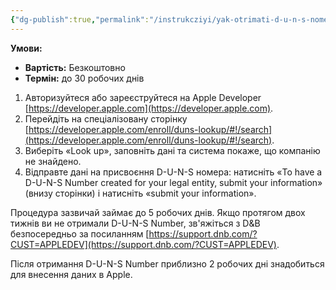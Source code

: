 ```yaml
---
{"dg-publish":true,"permalink":"/instrukcziyi/yak-otrimati-d-u-n-s-nomer/","dgPassFrontmatter":true,"created":"2024-06-21T21:20:46.000+02:00","updated":"2024-06-21T21:20:46.000+02:00"}
---
```


**Умови:**
- **Вартість:** Безкоштовно
- **Термін:** до 30 робочих днів

1. Авторизуйтеся або зареєструйтеся на Apple Developer [https://developer.apple.com](https://developer.apple.com).
2. Перейдіть на спеціалізовану сторінку [https://developer.apple.com/enroll/duns-lookup/#!/search](https://developer.apple.com/enroll/duns-lookup/#!/search).
3. Виберіть «Look up», заповніть дані та система покаже, що компанію не знайдено.
4. Відправте дані на присвоєння D-U-N-S номера: натисніть «To have a D-U-N-S Number created for your legal entity, submit your information» (внизу сторінки) і натисніть «submit your information».

Процедура зазвичай займає до 5 робочих днів. Якщо протягом двох тижнів ви не отримали D-U-N-S Number, зв'яжіться з D&B безпосередньо за посиланням [https://support.dnb.com/?CUST=APPLEDEV](https://support.dnb.com/?CUST=APPLEDEV).

Після отримання D-U-N-S Number приблизно 2 робочих дні знадобиться для внесення даних в Apple.